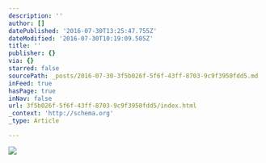 ```yaml
---
description: ''
author: []
datePublished: '2016-07-30T13:25:47.755Z'
dateModified: '2016-07-30T10:19:09.505Z'
title: ''
publisher: {}
via: {}
starred: false
sourcePath: _posts/2016-07-30-3f5b026f-5f6f-43ff-8703-9c9f3950fdd5.md
inFeed: true
hasPage: true
inNav: false
url: 3f5b026f-5f6f-43ff-8703-9c9f3950fdd5/index.html
_context: 'http://schema.org'
_type: Article

---
```

![](https://the-grid-user-content.s3-us-west-2.amazonaws.com/0ec209a7-733d-47aa-838b-c9812dbed12c.jpg)